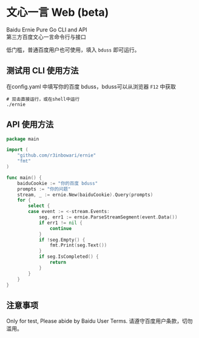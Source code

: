 # 文心一言 Web (beta)
Baidu Ernie Pure Go CLI and API  
第三方百度文心一言命令行与接口  

低门槛，普通百度用户也可使用，填入 `bduss` 即可运行。

## 测试用 CLI 使用方法
在config.yaml 中填写你的百度 bduss，bduss可以从浏览器 `F12` 中获取
```shell
# 双击直接运行，或在shell中运行
./ernie
```

## API 使用方法
```go
package main

import (
	"github.com/r3inbowari/ernie"
	"fmt"
)

func main() {
	baiduCookie := "你的百度 bduss"
	prompts := "你的问题"
	stream, _ := ernie.New(baiduCookie).Query(prompts)
	for {
		select {
		case event := <-stream.Events:
			seg, err1 := ernie.ParseStreamSegment(event.Data())
			if err1 != nil {
				continue
			}
			if !seg.Empty() {
				fmt.Print(seg.Text())
			}
			if seg.IsCompleted() {
				return
			}
		}
	}
}

```

## 注意事项
Only for test, Please abide by Baidu User Terms. 请遵守百度用户条款，切勿滥用。 
